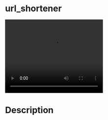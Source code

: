 # url_shortener
<video width="320" height="240" controls>
  <source src="https://drive.google.com/file/d/1nyZVelpn6G5gexo3tnnlmALHxNVa17OA/view" type="video/mp4">
</video>

# Description

